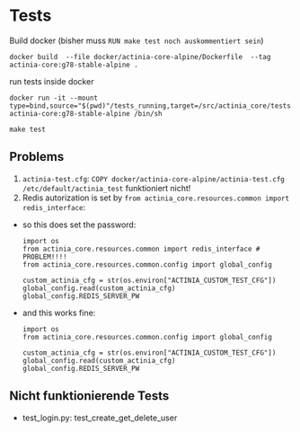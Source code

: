 # Tests

Build docker (bisher muss `RUN make test noch auskommentiert sein`)
```
docker build  --file docker/actinia-core-alpine/Dockerfile  --tag actinia-core:g78-stable-alpine .
```

run tests inside docker
```
docker run -it --mount type=bind,source="$(pwd)"/tests_running,target=/src/actinia_core/tests actinia-core:g78-stable-alpine /bin/sh

make test
```

## Problems
1. `actinia-test.cfg`: `COPY docker/actinia-core-alpine/actinia-test.cfg /etc/default/actinia_test` funktioniert nicht!
2. Redis autorization is set by `from actinia_core.resources.common import redis_interface`:
  * so this does set the password:
    ```
    import os
    from actinia_core.resources.common import redis_interface # PROBLEM!!!!
    from actinia_core.resources.common.config import global_config

    custom_actinia_cfg = str(os.environ["ACTINIA_CUSTOM_TEST_CFG"])
    global_config.read(custom_actinia_cfg)
    global_config.REDIS_SERVER_PW
    ```
  * and this works fine:
    ```
    import os
    from actinia_core.resources.common.config import global_config

    custom_actinia_cfg = str(os.environ["ACTINIA_CUSTOM_TEST_CFG"])
    global_config.read(custom_actinia_cfg)
    global_config.REDIS_SERVER_PW
    ```

## Nicht funktionierende Tests
* test_login.py: test_create_get_delete_user
